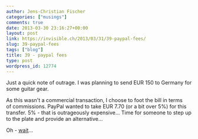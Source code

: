 ```yaml
---
author: Jens-Christian Fischer
categories: ["musings"]
comments: true
date: 2013-03-30 23:16:27+00:00
layout: post
link: https://invisible.ch/2013/03/31/39-paypal-fees/
slug: 39-paypal-fees
tags: ["blog"]
title: 39 - paypal fees
type: post
wordpress_id: 12774
---
```


Just a quick note of outrage. I was planning to send EUR 150 to Germany for some guitar gear.

As this wasn't a commercial transaction, I choose to foot the bill in terms of commissions. PayPal wanted to take EUR 7.70 (or a bit over 5%) for this transfer. 5% - that is outrageously expensive... Time for someone to step up to the plate and provide an alternative...

Oh - [wait](https://mobino.com)...
